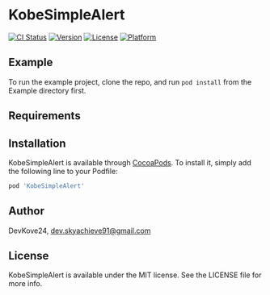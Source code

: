 # KobeSimpleAlert

[![CI Status](https://img.shields.io/travis/VincentGeranium/KobeSimpleAlert.svg?style=flat)](https://travis-ci.org/VincentGeranium/KobeSimpleAlert)
[![Version](https://img.shields.io/cocoapods/v/KobeSimpleAlert.svg?style=flat)](https://cocoapods.org/pods/KobeSimpleAlert)
[![License](https://img.shields.io/cocoapods/l/KobeSimpleAlert.svg?style=flat)](https://cocoapods.org/pods/KobeSimpleAlert)
[![Platform](https://img.shields.io/cocoapods/p/KobeSimpleAlert.svg?style=flat)](https://cocoapods.org/pods/KobeSimpleAlert)

## Example

To run the example project, clone the repo, and run `pod install` from the Example directory first.

## Requirements

## Installation

KobeSimpleAlert is available through [CocoaPods](https://cocoapods.org). To install
it, simply add the following line to your Podfile:

```ruby
pod 'KobeSimpleAlert'
```

## Author

DevKove24, dev.skyachieve91@gmail.com

## License

KobeSimpleAlert is available under the MIT license. See the LICENSE file for more info.

